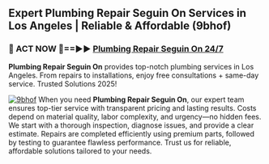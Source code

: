 ## Expert Plumbing Repair Seguin On Services in Los Angeles | Reliable & Affordable (9bhof)  

<h3>🚿 ACT NOW 🌟==►► <a href="https://tinyurl.com/2ne6vx2x" rel="nofollow">Plumbing Repair Seguin On 24/7</a></h3>

**Plumbing Repair Seguin On** provides top-notch plumbing services in Los Angeles. From repairs to installations, enjoy free consultations + same-day service. Trusted Solutions 2025!

[![9bhof](https://i.imgur.com/4PFF4AK.jpeg)](https://tinyurl.com/2ne6vx2x)
When you need **Plumbing Repair Seguin On**, our expert team ensures top-tier service with transparent pricing and lasting results. Costs depend on material quality, labor complexity, and urgency—no hidden fees. We start with a thorough inspection, diagnose issues, and provide a clear estimate. Repairs are completed efficiently using premium parts, followed by testing to guarantee flawless performance. Trust us for reliable, affordable solutions tailored to your needs.
